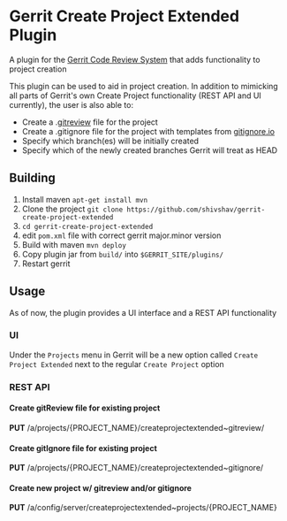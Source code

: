 # Gerrit Create Project Extended Plugin
A plugin for the [Gerrit Code Review System](https://www.gerritcodereview.com/) that adds functionality to project creation

This plugin can be used to aid in project creation. In addition to mimicking all parts of Gerrit's own Create Project functionality (REST API and UI currently), the user is also able to:
- Create a .[gitreview](https://github.com/openstack-infra/git-review)  file for the project
- Create a .gitignore file for the project with templates from [gitignore.io](https://www.gitignore.io)
- Specify which branch(es) will be initially created
- Specify which of the newly created branches Gerrit will treat as HEAD

## Building
1. Install maven `apt-get install mvn`
2. Clone the project `git clone https://github.com/shivshav/gerrit-create-project-extended`
3. `cd gerrit-create-project-extended`
4. edit `pom.xml` file with correct gerrit major.minor version 
5. Build with maven `mvn deploy`
6. Copy plugin jar from `build/` into `$GERRIT_SITE/plugins/`
7. Restart gerrit

## Usage
As of now, the plugin provides a UI interface and a REST API functionality

### UI
Under the `Projects` menu in Gerrit will be a new option called `Create Project Extended` next to the regular `Create Project` option

### REST API

#### Create gitReview file for existing project
**PUT** /a/projects/{PROJECT_NAME}/createprojectextended~gitreview/

#### Create gitIgnore file for existing project
**PUT** /a/projects/{PROJECT_NAME}/createprojectextended~gitignore/

#### Create new project w/ gitreview and/or gitignore
**PUT** /a/config/server/createprojectextended~projects/{PROJECT_NAME}
